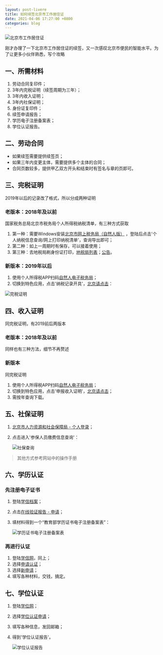 ```yaml
---
layout: post-livere
title: 如何续签北京市工作居住证
date: 2021-04-06 17:27:00 +0800
categories: blog
---
```


![北京市工作居住证](/assets/images/20210406/cover.jpg)

刚才办理了一下北京市工作居住证的续签，又一次感叹北京市便民的智能水平。为了让更多小伙伴熟悉，写个攻略

## 一、所需材料

1. 劳动合同复印件；
2. 3年内完税证明（续签周期为三年）；
3. 3年内收入证明；
4. 3年内社保证明；
5. 身份证复印件；
6. 续签申请报告；
7. 学历电子注册备案表；
8. 学位认证报告。

## 二、劳动合同

- 如果续签需要提供续签页；
- 如果三年内变更主体，需要提供多个主体的合同；
- 合同页数较多，提供甲乙双方开头和结束时有签名与章的页即可。

## 三、完税证明

2019年以后的记录改了格式，所以分成两种证明

### 老版本：2018年及以前

国家税务总局北京市税务局个人所得税纳税清单，有三种方式获取

1. 第一种：需要Windows安装[北京市网上税务局（自然人版）](https://etax.beijing.chinatax.gov.cn/images/hlwdsj_wwym/grsdsinstall.html) ，登陆后点击'个人纳税信息查询/网上打印纳税清单'，查询导出即可；
2. 第二种：如上一周期时有保存，可以接着使用；
3. 第三种：去地税局刷身份证打印，[地税局列表](http://beijing.chinatax.gov.cn/bjsat/mapNew/mapNew.html)；[公告](http://www.chinatax.gov.cn/n840303/c1176443/content.html)。

### 新版本：2019年以后

1. 使用个人所得税APP扫码[自然人电子税务局](https://etax.chinatax.gov.cn/)；
2. 切换到特色应用，点击'纳税记录开具'，[北京请点击](https://its.beijing.chinatax.gov.cn:8443/gs/sb/nsqdsqall.html)：

![完税证明](/assets/images/20210406/2.jpg)

## 四、收入证明

同完税证明，有2019前后两版本

### 老版本：2018年及以前

同样也有三种方法，细节不再赘述

### 新版本

同完税证明

1. 使用个人所得税APP扫码[自然人电子税务局](https://etax.chinatax.gov.cn/)；
2. 切换到特色应用，点击'申报收入证明'，[北京请点击](https://its.beijing.chinatax.gov.cn:8443/gs/sb/nsmxlb.html)；
3. 需按年查询下载。

## 五、社保证明

1. [北京市人力资源和社会保障局 - 个人登录](http://fuwu.rsj.beijing.gov.cn/bjdkhy/sbqycx/sbRights/sbRightsHome)；
2. 点击进入'参保人员缴费信息查询'：

    ![社保查询](/assets/images/20210406/1.jpg)

> 其他方式参考网站中的操作手册

## 六、学历认证

### 先注册电子证书

1. 登陆[学信档案](http://my.chsi.com.cn/archive/index.jsp)；
2. 点击[在线验证报告 - 申请](https://my.chsi.com.cn/archive/bab/index.action)；
3. 填材料得到一个“教育部学历证书电子注册备案表”：

    ![学历证书电子注册备案表](/assets/images/20210406/7.jpg)

### 再进行认证

1. 登陆[学信网](https://www.chsi.com.cn/wssq/)，同上；
2. 选择[申请认证](https://www.chsi.com.cn/wssq/user/application/reportType.action)；
3. 选择[新申请](https://www.chsi.com.cn/wssq/user/application/operationKeys.action)；
4. 填写各种材料，交钱，搞定。

## 七、学位认证

1. 登陆[学位网](http://www.cdgdc.edu.cn/cn/)；
2. 选择[学位认证申请](https://www.chinadegrees.cn/cqva/personal/degreeApply/index.html)；
3. 填写各种信息，发回邮箱；
4. 得到'学位认证报告'。

    ![学位认证报告](/assets/images/20210406/8.jpg)
